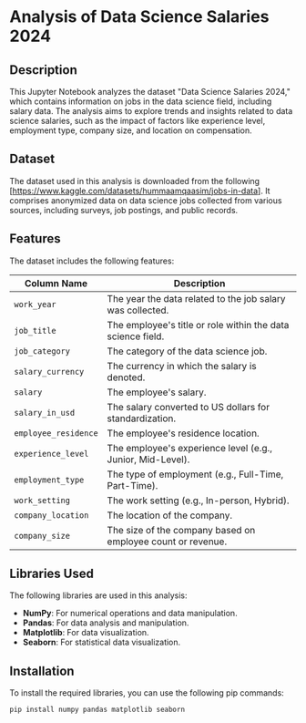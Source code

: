 # Analysis of Data Science Salaries 2024

## Description
This Jupyter Notebook analyzes the dataset "Data Science Salaries 2024," which contains information on jobs in the data science field, including salary data. The analysis aims to explore trends and insights related to data science salaries, such as the impact of factors like experience level, employment type, company size, and location on compensation.

## Dataset
The dataset used in this analysis is downloaded from the following [https://www.kaggle.com/datasets/hummaamqaasim/jobs-in-data]. It comprises anonymized data on data science jobs collected from various sources, including surveys, job postings, and public records.

## Features
The dataset includes the following features:

| Column Name        | Description                                                             |
|--------------------|-------------------------------------------------------------------------|
| `work_year`        | The year the data related to the job salary was collected.              |
| `job_title`        | The employee's title or role within the data science field.             |
| `job_category`     | The category of the data science job.                                   |
| `salary_currency`  | The currency in which the salary is denoted.                           |
| `salary`           | The employee's salary.                                                  |
| `salary_in_usd`    | The salary converted to US dollars for standardization.                |
| `employee_residence` | The employee's residence location.                                     |
| `experience_level` | The employee's experience level (e.g., Junior, Mid-Level).            |
| `employment_type`  | The type of employment (e.g., Full-Time, Part-Time).                   |
| `work_setting`     | The work setting (e.g., In-person, Hybrid).                            |
| `company_location` | The location of the company.                                           |
| `company_size`     | The size of the company based on employee count or revenue.            |

## Libraries Used
The following libraries are used in this analysis:

- **NumPy**: For numerical operations and data manipulation.
- **Pandas**: For data analysis and manipulation.
- **Matplotlib**: For data visualization.
- **Seaborn**: For statistical data visualization.

## Installation
To install the required libraries, you can use the following pip commands:

```bash
pip install numpy pandas matplotlib seaborn
